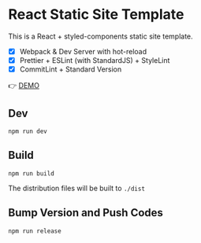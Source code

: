 # React Static Site Template

This is a React + styled-components static site template.

- [x] Webpack & Dev Server with hot-reload
- [x] Prettier + ESLint (with StandardJS) + StyleLint
- [x] CommitLint + Standard Version

👉 [DEMO](https://yucj.github.io/react-static-site-template/)

## Dev

```
npm run dev
```

## Build

```
npm run build
```

The distribution files will be built to `./dist`

## Bump Version and Push Codes

```
npm run release
```
